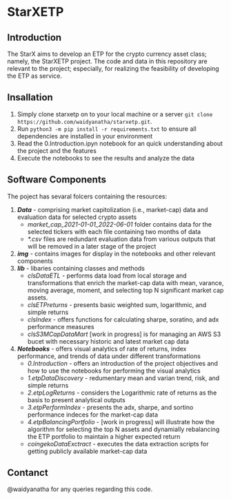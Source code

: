 # StarXETP

## Introduction
The StarX aims to develop an ETP for the crypto currency asset class; namely, the StarXETP project. The code and data in this repository are relevant to the project; especially, for realizing the feasibility of developing the ETP as service.

## Insallation
1. Simply clone starxetp on to your local machine or a server ```git clone https://github.com/waidyanatha/starxetp.git```.
1. Run ```python3 -m pip install -r requirements.txt``` to ensure all dependencies are installed in your environment
1. Read the 0.Introduction.ipyn notebook for an quick understanding about the project and the features
1. Execute the notebooks to see the results and analyze the data

## Software Components
The poject has sevaral folcers containing the resources:
1. ___Data___ - comprising market capitolization (i.e., market-cap) data and evaluation data for selected crypto assets
   * _market_cap_2021-01-01_2022-06-01_ folder contains data for the selected tickers with each file containing two months of data
   * _*.csv_ files are redundant evaluation data from various outputs that will be removed in a later stage of the project
1. ___img___ - contains images for display in the notebooks and other relevant components
1. ___lib___ - libaries containing classes and methods
   * _clsDataETL_ - performs data load from local storage and transformations that enrich the market-cap data with mean, varance, moving average, moment, and selecting top N significant market cap assets.
   * _clsETPreturns_ - presents basic weighted sum, logarithmic, and simple returns
   * _clsIndex_ - offers functions for calculating sharpe, soratino, and adx performance measures
   * _clsS3MCapDataMart_ \[work in progress\] is for managing an AWS S3 bucet with necessary historic and latest market cap data
1. ___Notebooks___ - offers visual analytics of rate of returns, index performance, and trends of data under different transformations
   * _0.Introduction_ - offers an introduction of the project objectives and how to use the notebooks for performing the visual analytics
   * _1.etpDataDiscovery_ - redumentary mean and varian trend, risk, and simple returns
   * _2.etpLogReturns_ - considers the Logarithmic rate of returns as the basis to present analytical outputs
   * _3.etpPerformIndex_ - presents the adx, sharpe, and sortino performance indeces for the market-cap data
   * _4.etpBalancingPortfolio_ - \[work in progress\] will illustrate how the algorithm for selecting the top N assets and dynamially rebalancing the ETP portfolio to maintain a higher expected return
   * _coingekoDataExctract_ - executes the data extraction scripts for getting publicly available market-cap data

## Contanct
@waidyanatha for any queries regarding this code.